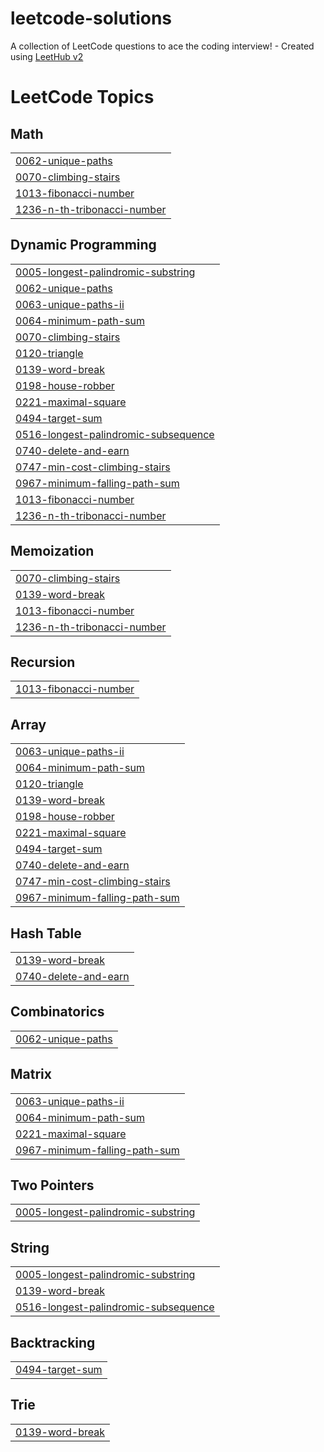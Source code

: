 # leetcode-solutions
A collection of LeetCode questions to ace the coding interview! - Created using [LeetHub v2](https://github.com/arunbhardwaj/LeetHub-2.0)

<!---LeetCode Topics Start-->
# LeetCode Topics
## Math
|  |
| ------- |
| [0062-unique-paths](https://github.com/study-with-bhawna-13/leetcode-solutions/tree/master/0062-unique-paths) |
| [0070-climbing-stairs](https://github.com/study-with-bhawna-13/leetcode-solutions/tree/master/0070-climbing-stairs) |
| [1013-fibonacci-number](https://github.com/study-with-bhawna-13/leetcode-solutions/tree/master/1013-fibonacci-number) |
| [1236-n-th-tribonacci-number](https://github.com/study-with-bhawna-13/leetcode-solutions/tree/master/1236-n-th-tribonacci-number) |
## Dynamic Programming
|  |
| ------- |
| [0005-longest-palindromic-substring](https://github.com/study-with-bhawna-13/leetcode-solutions/tree/master/0005-longest-palindromic-substring) |
| [0062-unique-paths](https://github.com/study-with-bhawna-13/leetcode-solutions/tree/master/0062-unique-paths) |
| [0063-unique-paths-ii](https://github.com/study-with-bhawna-13/leetcode-solutions/tree/master/0063-unique-paths-ii) |
| [0064-minimum-path-sum](https://github.com/study-with-bhawna-13/leetcode-solutions/tree/master/0064-minimum-path-sum) |
| [0070-climbing-stairs](https://github.com/study-with-bhawna-13/leetcode-solutions/tree/master/0070-climbing-stairs) |
| [0120-triangle](https://github.com/study-with-bhawna-13/leetcode-solutions/tree/master/0120-triangle) |
| [0139-word-break](https://github.com/study-with-bhawna-13/leetcode-solutions/tree/master/0139-word-break) |
| [0198-house-robber](https://github.com/study-with-bhawna-13/leetcode-solutions/tree/master/0198-house-robber) |
| [0221-maximal-square](https://github.com/study-with-bhawna-13/leetcode-solutions/tree/master/0221-maximal-square) |
| [0494-target-sum](https://github.com/study-with-bhawna-13/leetcode-solutions/tree/master/0494-target-sum) |
| [0516-longest-palindromic-subsequence](https://github.com/study-with-bhawna-13/leetcode-solutions/tree/master/0516-longest-palindromic-subsequence) |
| [0740-delete-and-earn](https://github.com/study-with-bhawna-13/leetcode-solutions/tree/master/0740-delete-and-earn) |
| [0747-min-cost-climbing-stairs](https://github.com/study-with-bhawna-13/leetcode-solutions/tree/master/0747-min-cost-climbing-stairs) |
| [0967-minimum-falling-path-sum](https://github.com/study-with-bhawna-13/leetcode-solutions/tree/master/0967-minimum-falling-path-sum) |
| [1013-fibonacci-number](https://github.com/study-with-bhawna-13/leetcode-solutions/tree/master/1013-fibonacci-number) |
| [1236-n-th-tribonacci-number](https://github.com/study-with-bhawna-13/leetcode-solutions/tree/master/1236-n-th-tribonacci-number) |
## Memoization
|  |
| ------- |
| [0070-climbing-stairs](https://github.com/study-with-bhawna-13/leetcode-solutions/tree/master/0070-climbing-stairs) |
| [0139-word-break](https://github.com/study-with-bhawna-13/leetcode-solutions/tree/master/0139-word-break) |
| [1013-fibonacci-number](https://github.com/study-with-bhawna-13/leetcode-solutions/tree/master/1013-fibonacci-number) |
| [1236-n-th-tribonacci-number](https://github.com/study-with-bhawna-13/leetcode-solutions/tree/master/1236-n-th-tribonacci-number) |
## Recursion
|  |
| ------- |
| [1013-fibonacci-number](https://github.com/study-with-bhawna-13/leetcode-solutions/tree/master/1013-fibonacci-number) |
## Array
|  |
| ------- |
| [0063-unique-paths-ii](https://github.com/study-with-bhawna-13/leetcode-solutions/tree/master/0063-unique-paths-ii) |
| [0064-minimum-path-sum](https://github.com/study-with-bhawna-13/leetcode-solutions/tree/master/0064-minimum-path-sum) |
| [0120-triangle](https://github.com/study-with-bhawna-13/leetcode-solutions/tree/master/0120-triangle) |
| [0139-word-break](https://github.com/study-with-bhawna-13/leetcode-solutions/tree/master/0139-word-break) |
| [0198-house-robber](https://github.com/study-with-bhawna-13/leetcode-solutions/tree/master/0198-house-robber) |
| [0221-maximal-square](https://github.com/study-with-bhawna-13/leetcode-solutions/tree/master/0221-maximal-square) |
| [0494-target-sum](https://github.com/study-with-bhawna-13/leetcode-solutions/tree/master/0494-target-sum) |
| [0740-delete-and-earn](https://github.com/study-with-bhawna-13/leetcode-solutions/tree/master/0740-delete-and-earn) |
| [0747-min-cost-climbing-stairs](https://github.com/study-with-bhawna-13/leetcode-solutions/tree/master/0747-min-cost-climbing-stairs) |
| [0967-minimum-falling-path-sum](https://github.com/study-with-bhawna-13/leetcode-solutions/tree/master/0967-minimum-falling-path-sum) |
## Hash Table
|  |
| ------- |
| [0139-word-break](https://github.com/study-with-bhawna-13/leetcode-solutions/tree/master/0139-word-break) |
| [0740-delete-and-earn](https://github.com/study-with-bhawna-13/leetcode-solutions/tree/master/0740-delete-and-earn) |
## Combinatorics
|  |
| ------- |
| [0062-unique-paths](https://github.com/study-with-bhawna-13/leetcode-solutions/tree/master/0062-unique-paths) |
## Matrix
|  |
| ------- |
| [0063-unique-paths-ii](https://github.com/study-with-bhawna-13/leetcode-solutions/tree/master/0063-unique-paths-ii) |
| [0064-minimum-path-sum](https://github.com/study-with-bhawna-13/leetcode-solutions/tree/master/0064-minimum-path-sum) |
| [0221-maximal-square](https://github.com/study-with-bhawna-13/leetcode-solutions/tree/master/0221-maximal-square) |
| [0967-minimum-falling-path-sum](https://github.com/study-with-bhawna-13/leetcode-solutions/tree/master/0967-minimum-falling-path-sum) |
## Two Pointers
|  |
| ------- |
| [0005-longest-palindromic-substring](https://github.com/study-with-bhawna-13/leetcode-solutions/tree/master/0005-longest-palindromic-substring) |
## String
|  |
| ------- |
| [0005-longest-palindromic-substring](https://github.com/study-with-bhawna-13/leetcode-solutions/tree/master/0005-longest-palindromic-substring) |
| [0139-word-break](https://github.com/study-with-bhawna-13/leetcode-solutions/tree/master/0139-word-break) |
| [0516-longest-palindromic-subsequence](https://github.com/study-with-bhawna-13/leetcode-solutions/tree/master/0516-longest-palindromic-subsequence) |
## Backtracking
|  |
| ------- |
| [0494-target-sum](https://github.com/study-with-bhawna-13/leetcode-solutions/tree/master/0494-target-sum) |
## Trie
|  |
| ------- |
| [0139-word-break](https://github.com/study-with-bhawna-13/leetcode-solutions/tree/master/0139-word-break) |
<!---LeetCode Topics End-->